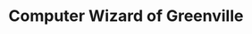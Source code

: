 ---
title: "Computer Wizard of Greenville"
url: /greenville/computer-wizard-of-greenville/
shop: Computer
---